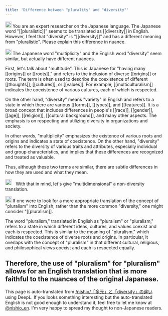 ```yaml
---
title: 'Difference between "plurality" and "diversity"'
---
```


<img src='https://scrapbox.io/api/pages/nishio-en/nishio/icon' alt='nishio.icon' height="19.5"/> You are an expert researcher on the Japanese language. The Japanese word "[[pluralistic]]" seems to be translated as [[diversity]] in English. However, I feel that "diversity" is "[[diversity]]" and has a different meaning from "pluralistic". Please explain this difference in nuance.

<img src='https://scrapbox.io/api/pages/nishio-en/gpt/icon' alt='gpt.icon' height="19.5"/> The Japanese word "multiplicity" and the English word "diversity" seem similar, but actually have different nuances.

First, let's talk about "multitude". This is Japanese for "having many [[origins]] or [[roots]]," and refers to the inclusion of diverse [[origins]] or roots. The term is often used to describe the coexistence of different [[thoughts]], [[cultures]], or [[values]]. For example, [[multiculturalism]] indicates the coexistence of various cultures, each of which is respected.

On the other hand, "diversity" means "variety" in English and refers to a state in which there are various [[forms]], [[types]], and [[features]]. It is a broad concept that includes differences in people's [[race]], [[gender]], [[age]], [[religion]], [[cultural background]], and many other aspects. The emphasis is on respecting and utilizing diversity in organizations and society.

In other words, "multiplicity" emphasizes the existence of various roots and origins and indicates a state of coexistence. On the other hand, "diversity" refers to the diversity of various traits and attributes, especially individual and group characteristics, and implies that these differences are recognized and treated as valuable.

Thus, although these two terms are similar, there are subtle differences in how they are used and what they mean.

<img src='https://scrapbox.io/api/pages/nishio-en/nishio/icon' alt='nishio.icon' height="19.5"/>　With that in mind, let's give "multidimensional" a non-diversity translation.

<img src='https://scrapbox.io/api/pages/nishio-en/GPT/icon' alt='GPT.icon' height="19.5"/> If one were to look for a more appropriate translation of the concept of "pluralism" into English, rather than the more common "diversity," one might consider "[[pluralism]].

The word "pluralism," translated in English as "pluralism" or "pluralism," refers to a state in which different ideas, cultures, and values coexist and each is respected. This is similar to the meaning of "pluralism," which indicates the coexistence of diverse roots and origins. In particular, it overlaps with the concept of "pluralism" in that different cultural, religious, and philosophical views coexist and each is respected equally.

Therefore, the use of "pluralism" for "pluralism" allows for an English translation that is more faithful to the nuances of the original Japanese.
---
This page is auto-translated from [/nishio/「多元」と「diversity」の違い](https://scrapbox.io/nishio/「多元」と「diversity」の違い) using DeepL. If you looks something interesting but the auto-translated English is not good enough to understand it, feel free to let me know at [@nishio_en](https://twitter.com/nishio_en). I'm very happy to spread my thought to non-Japanese readers.